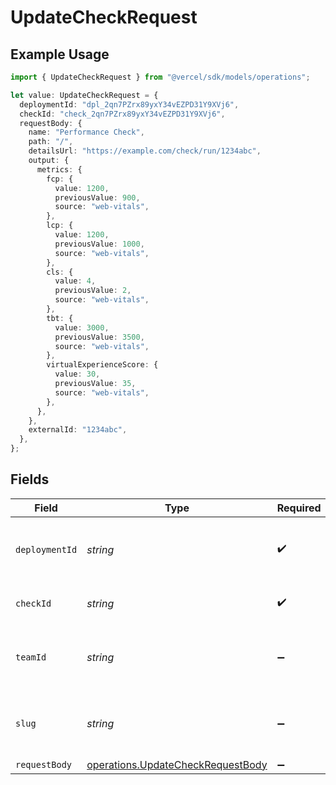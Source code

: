 # UpdateCheckRequest

## Example Usage

```typescript
import { UpdateCheckRequest } from "@vercel/sdk/models/operations";

let value: UpdateCheckRequest = {
  deploymentId: "dpl_2qn7PZrx89yxY34vEZPD31Y9XVj6",
  checkId: "check_2qn7PZrx89yxY34vEZPD31Y9XVj6",
  requestBody: {
    name: "Performance Check",
    path: "/",
    detailsUrl: "https://example.com/check/run/1234abc",
    output: {
      metrics: {
        fcp: {
          value: 1200,
          previousValue: 900,
          source: "web-vitals",
        },
        lcp: {
          value: 1200,
          previousValue: 1000,
          source: "web-vitals",
        },
        cls: {
          value: 4,
          previousValue: 2,
          source: "web-vitals",
        },
        tbt: {
          value: 3000,
          previousValue: 3500,
          source: "web-vitals",
        },
        virtualExperienceScore: {
          value: 30,
          previousValue: 35,
          source: "web-vitals",
        },
      },
    },
    externalId: "1234abc",
  },
};
```

## Fields

| Field                                                                                  | Type                                                                                   | Required                                                                               | Description                                                                            | Example                                                                                |
| -------------------------------------------------------------------------------------- | -------------------------------------------------------------------------------------- | -------------------------------------------------------------------------------------- | -------------------------------------------------------------------------------------- | -------------------------------------------------------------------------------------- |
| `deploymentId`                                                                         | *string*                                                                               | :heavy_check_mark:                                                                     | The deployment to update the check for.                                                | dpl_2qn7PZrx89yxY34vEZPD31Y9XVj6                                                       |
| `checkId`                                                                              | *string*                                                                               | :heavy_check_mark:                                                                     | The check being updated                                                                | check_2qn7PZrx89yxY34vEZPD31Y9XVj6                                                     |
| `teamId`                                                                               | *string*                                                                               | :heavy_minus_sign:                                                                     | The Team identifier to perform the request on behalf of.                               |                                                                                        |
| `slug`                                                                                 | *string*                                                                               | :heavy_minus_sign:                                                                     | The Team slug to perform the request on behalf of.                                     |                                                                                        |
| `requestBody`                                                                          | [operations.UpdateCheckRequestBody](../../models/operations/updatecheckrequestbody.md) | :heavy_minus_sign:                                                                     | N/A                                                                                    |                                                                                        |